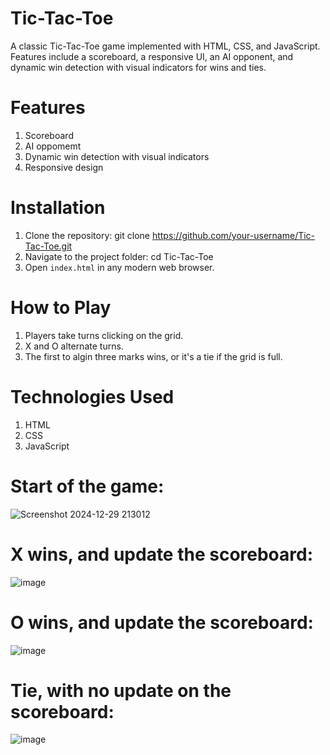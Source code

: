 # Tic-Tac-Toe
A classic Tic-Tac-Toe game implemented with HTML, CSS, and JavaScript. Features include a scoreboard, a responsive UI, an AI opponent, and dynamic win detection with visual indicators for wins and ties.
# Features
1. Scoreboard
2. AI oppomemt
3. Dynamic win detection with visual indicators
4. Responsive design
# Installation
1. Clone the repository: git clone https://github.com/your-username/Tic-Tac-Toe.git
2. Navigate to the project folder: cd Tic-Tac-Toe
3. Open `index.html` in any modern web browser.
# How to Play
1. Players take turns clicking on the grid.
2. X and O alternate turns.
3. The first to algin three marks wins, or it's a tie if the grid is full.
# Technologies Used
1. HTML
2. CSS
3. JavaScript



# Start of the game:

![Screenshot 2024-12-29 213012](https://github.com/user-attachments/assets/f2dba3d9-a618-4b97-902b-9cdb03b9d208)

# X wins, and update the scoreboard:

![image](https://github.com/user-attachments/assets/aa0798e4-7914-40d8-8e27-9d7f4a987ffa)


# O wins, and update the scoreboard:

![image](https://github.com/user-attachments/assets/e82c0a72-36fb-46d0-93b4-aafaac910dda)


# Tie, with no update on the scoreboard:

![image](https://github.com/user-attachments/assets/0d9e877b-b402-4539-acc5-573cd4920c24)

